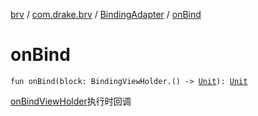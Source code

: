 [brv](../../index.md) / [com.drake.brv](../index.md) / [BindingAdapter](index.md) / [onBind](./on-bind.md)

# onBind

`fun onBind(block: BindingViewHolder.() -> `[`Unit`](https://kotlinlang.org/api/latest/jvm/stdlib/kotlin/-unit/index.html)`): `[`Unit`](https://kotlinlang.org/api/latest/jvm/stdlib/kotlin/-unit/index.html)

[onBindViewHolder](on-bind-view-holder.md)执行时回调

